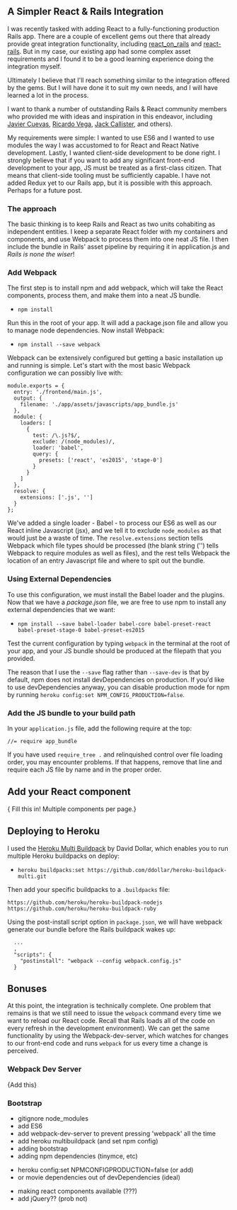 ## A Simpler React & Rails Integration

I was recently tasked with adding React to a fully-functioning production Rails app. There are a couple of excellent gems out there that already provide great integration functionality, including [react_on_rails](https://github.com/shakacode/react_on_rails) and [react-rails](https://github.com/reactjs/react-rails). But in my case, our existing app had some complex asset requirements and I found it to be a good learning experience doing the integration myself.

Ultimately I believe that I'll reach something similar to the integration offered by the gems. But I will have done it to suit my own needs, and I will have learned a lot in the process.

I want to thank a number of outstanding Rails & React community members who provided me with ideas and inspiration in this endeavor, including [Javier Cuevas](https://twitter.com/javier_dev), [Ricardo Vega](https://twitter.com/bigardone), [Jack Callister](https://twitter.com/jarsbe), and others).

My requirements were simple: I wanted to use ES6 and I wanted to use modules the way I was accustomed to for React and React Native development. Lastly, I wanted client-side development to be done right. I strongly believe that if you want to add any significant front-end development to your app, JS must be treated as a first-class citizen. That means that client-side tooling must be sufficiently capable. I have not added Redux yet to our Rails app, but it is possible with this approach. Perhaps for a future post.

### The approach

The basic thinking is to keep Rails and React as two units cohabiting as independent entities. I keep a separate React folder with my containers and components, and use Webpack to process them into one neat JS file. I then include the bundle in Rails' asset pipeline by requiring it in application.js and *Rails is none the wiser*!

### Add Webpack

The first step is to install npm and add webpack, which will take the React components, process them, and make them into a neat JS bundle.

* ```npm install```

Run this in the root of your app. It will add a package.json file and allow you to manage node dependencies. Now install Webpack:

* ```npm install --save webpack```

Webpack can be extensively configured but getting a basic installation up and running is simple. Let's start with the most basic Webpack configuration we can possibly live with:

```
module.exports = {
  entry: './frontend/main.js',
  output: {
    filename: './app/assets/javascripts/app_bundle.js'
  },
  module: {
    loaders: [
      {
        test: /\.js?$/,
        exclude: /(node_modules)/,
        loader: 'babel',
        query: {
          presets: ['react', 'es2015', 'stage-0']
        }
      }
    ]
  },
  resolve: {
    extensions: ['.js', '']
  }
};
```

We've added a single loader - Babel - to process our ES6 as well as our React inline Javascript (jsx), and we tell it to exclude `node_modules` as that would just be a waste of time. The `resolve.extensions` section tells Webpack which file types should be processed (the blank string ('') tells Webpack to require modules as well as files), and the rest tells Webpack the location of an entry Javascript file and where to spit out the bundle.

### Using External Dependencies

To use this configuration, we must install the Babel loader and the plugins. Now that we have a *package.json* file, we are free to use npm to install any external dependencies that we want:

* ```npm install --save babel-loader babel-core babel-preset-react babel-preset-stage-0 babel-preset-es2015```

Test the current configuration by typing `webpack` in the terminal at the root of your app, and your JS bundle should be produced at the filepath that you provided.

The reason that I use the `--save` flag rather than `--save-dev` is that by default, npm does not install devDependencies on production. If you'd like to use devDependencies anyway, you can disable production mode for npm by running `heroku config:set NPM_CONFIG_PRODUCTION=false`.

### Add the JS bundle to your build path

In your `application.js` file, add the following require at the top:

```
//= require app_bundle
```
If you have used `require_tree .` and relinquished control over file loading order, you may encounter problems. If that happens, remove that line and require each JS file by name and in the proper order.

## Add your React component

{ Fill this in! Multiple components per page.}

## Deploying to Heroku

I used the [Heroku Multi Buildpack](https://github.com/ddollar/heroku-buildpack-multi) by David Dollar, which enables you to run multiple Heroku buildpacks on deploy:

* `heroku buildpacks:set https://github.com/ddollar/heroku-buildpack-multi.git`

Then add your specific buildpacks to a `.buildpacks` file:
```
https://github.com/heroku/heroku-buildpack-nodejs
https://github.com/heroku/heroku-buildpack-ruby
```

Using the post-install script option in `package.json`, we will have webpack generate our bundle before the Rails buildpack wakes up:

```
  ...
  ,
  "scripts": {
    "postinstall": "webpack --config webpack.config.js"
  }

```



## Bonuses

At this point, the integration is technically complete. One problem that remains is that we still need to issue the `webpack` command every time we want to reload our React code. Recall that Rails loads all of the code on every refresh in the development environment). We can get the same functionality by using the Webpack-dev-server, which watches for changes to our front-end code and runs `webpack` for us every time a change is perceived.

### Webpack Dev Server

{Add this}

### Bootstrap


* gitignore node_modules
* add ES6
* add webpack-dev-server to prevent pressing 'webpack' all the time
* add heroku multibuildpack  (and set npm config)
* adding bootstrap
* adding npm dependencies (tinymce, etc)
- heroku config:set NPMCONFIGPRODUCTION=false   (or add)
- or movie dependencies out of devDependencies (ideal)
* making react components available (???)
* add jQuery?? (prob not)
